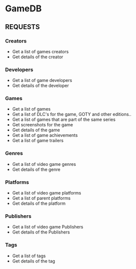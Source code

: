 # GameDB

## REQUESTS

### Creators
- Get a list of games creators
- Get details of the creator
### Developers
- Get a list of game developers
- Get details of the developer
### Games
- Get a list of games
- Get a list of DLC's for the game, GOTY and other editions..
- Get a list of games that are part of the same series
- Get screenshots for the game
- Get details of the game
- Get a list of game achievements
- Get a list of game trailers

### Genres
- Get a list of video game genres
- Get details of the genre

### Platforms
- Get a list of video game platforms
- Get a list of parent platforms
- Get details of the platform

### Publishers
- Get a list of video game Publishers
- Get details of the Publishers

### Tags
- Get a list of tags
- Get details of the tag

